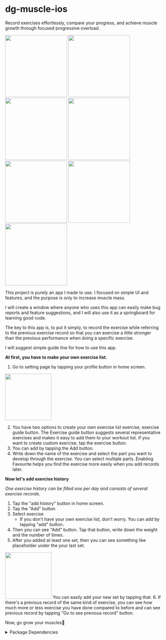 # dg-muscle-ios
Record exercises effortlessly, compare your progress, and achieve muscle growth through focused progressive overload.
<div>
  <img src="https://github.com/donggyushin/dg-muscle-ios/assets/34573243/0dcc42a3-6062-43f5-b84a-af2d263ddff0" width=200 />
  <img src="https://github.com/donggyushin/dg-muscle-ios/assets/34573243/a820d20d-0b5a-4d8d-acd3-45f096c8a352" width=200 />
  <img src="https://github.com/donggyushin/dg-muscle-ios/assets/34573243/a307ab3c-f5cc-4f1b-9298-f43ba06de455" width=200 />
  <img src="https://github.com/donggyushin/dg-muscle-ios/assets/34573243/a4de715f-8777-4683-9061-b73223dfcc64" width=200 />
  <img src="https://github.com/donggyushin/dg-muscle-ios/assets/34573243/12778486-9a37-4d87-9ede-8ae86bb18250" width=200 />
  <img src="https://github.com/donggyushin/dg-muscle-ios/assets/34573243/e369876b-31ab-4c00-b64e-e90534323f54" width=200 />
  <img src="https://github.com/donggyushin/dg-muscle-ios/assets/34573243/fbcdf5ae-3e1d-4056-8536-3e490e2279db" width=200 />
</div>

This project is purely an app I made to use. I focused on simple UI and features, and the purpose is only to increase muscle mass.

I will create a window where anyone who uses this app can easily make bug reports and feature suggestions, and I will also use it as a springboard for learning good code.

The key to this app is, to put it simply, to record the exercise while referring to the previous exercise record so that you can exercise a little stronger than the previous performance when doing a specific exercise.

I will suggest simple guide line for how to use this app.

<b>At first, you have to make your own exercise list.</b>

1. Go to setting page by tapping your profile button in home screen.

<img src="https://github.com/donggyushin/dg-muscle-ios/assets/34573243/9480aeef-9f25-4b6b-bb4a-6c0e1fb04be5" width=150 />

2. You have two options to create your own exercise list exercise, exercise guide button. The Exercise guide button suggests several representative exercises and makes it easy to add them to your workout list. If you want to create custom exercise, tap the exercise button.
3. You can add by tapping the Add button.
4. Write down the name of the exercise and select the part you want to develop through the exercise. You can select multiple parts. Enabling Favourite helps you find the exercise more easily when you add records later.

   
<b>Now let's add exercise history</b>

_One exercise history can be filled one per day and consists of several exercise records._

1. Tap the "add history" button in home screen.
2. Tap the "Add" button
3. Select exercise
   - If you don't have your own exercise list, don't worry. You can add by tapping "add" button.
4. Then you can see "Add" button. Tap that button, write down the weight and the number of times.
5. After you added at least one set, then you can see something like placeholder under the your last set.
<img src="https://github.com/donggyushin/dg-muscle-ios/assets/34573243/1df2e7e7-fdcc-4409-ad4c-fe536ecbece3" width=150 />
   You can easily add your new set by tapping that.
6. If there's a previous record of the same kind of exercise, you can see how much more or less exercise you have done compared to before and can see previous record by tapping "Go to see previous record" button.

Now, go grow your muscles💪

<details>
  <summary>Package Dependencies</summary>
  1. [Firebase](https://github.com/firebase/firebase-ios-sdk)https://github.com/firebase/firebase-ios-sdk
  2. [Kingfisher](https://github.com/onevcat/Kingfisher)https://github.com/onevcat/Kingfisher
  3. [SDWebImageSwiftUI](https://github.com/SDWebImage/SDWebImageSwiftUI)https://github.com/SDWebImage/SDWebImageSwiftUI
</details>
